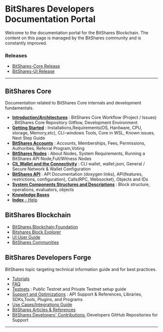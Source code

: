 # BitShares Developers Documentation Portal

Welcome to the documentation portal for the BitShares Blockchain. The content on this page is managed by the BitShares community and is constantly improved.

### Releases
- [BitShares-Core Release](https://github.com/bitshares/bitshares-core/releases)
- [BitShares-UI Release](https://github.com/bitshares/bitshares-ui/releases)

***

## BitShares Core
Documentation related to BitShares Core internals and development fundamentals. 

- [**Introduction/Architectures**](/core/intro/README.md#introduction--architectures)
  : BitShares Core Workflow (Project / Issues) , BitShares Core Repository Gitflow, Development Environment
- [**Getting Started**](/core/installation/README.md#development-environment--getting-started)
  : Installations,Requirements(OS, Hardware, CPU, storage, Memory,etc), CLI-windows Tools, Core in WSL, Known issues, Next Step Guide
- [**BitShares Accounts**](/core/accounts/README.md#bitshares-accounts)
  : Accounts, Memberships, Fees, Permissions, Authorities, Referral Program,Voting 
- [**BitShares Nodes**](/core/nodes_full_witness/README.md#bitshares-nodes-and-p2p-network)
  : About Nodes, System Requirements, Running a BitShares API Node,Full/Witness Nodes
- [**Cli_Wallet and the Connectivity**](/core/wallet/README.md#cli_wallet-and-the-connectivity)
  : CLI wallet, wallet.json, General / Secure Network & Wallet Configuration
- [**BitShares API**](/core/api/README.md#bitshares-api) 
  : API Documentation (doxygen links), API(features, restrictions, configuration), Calls(RPC, Websocket), Objects and IDs
- [**System Components Structures and Descriptions**](/core/components/README.md#components-structures-and-descriptions)
  : Block structure, operations, evaluators, objects
- [**Knowledge Bases**](/core/knowledge_base/README.md#knowledge-base)
- [**Index** - Help](/core/help/index.md#help)

## BitShares Blockchain
- [BitShares Blockchain Foundation](/core/bitshares_blockchain/README.md#bitshares-blockchain)
- [Bitshares Block Explorer](/core/bitshares_blockchain/README.md#bitshares-block-exploer)
- [UI User Guide](https://github.com/bitshares/how.bitshares.works/tree/master/bbf/user_guide#user-guide)
- [BitShares Communities](/core/bitshares_blockchain/README.md#bitshares-communities)

## BitShares Developers Forge
BitShares topic targeting technical information guide and for best practices.

- [Tutorials](/core/tutorials/Readme.md#tutorials) 
- [FAQ](/core/tutorials/FAQ.md#frequently-asked-questions---list-all)
- [Testnets](/core/testnets/README.md#testnets)
  : Public Testnet and Private Testnet setup guide
- [Support and Optimizations](/forge/supports.md#support-and-optimizations) 
  : API Support & References, Libraries, SDKs,Tools, Plugins, and Programs  
- [Use Cases/Integrations Guide](/forge/use_cases/README.md#use-cases-and-integrations-guide)
- [BitShares Articles & References](/forge/by_community.md#bitshares-articles--references) 
- [BitShares Developers' Contributions ](/forge/by_community.md#bitshares-developers-contributions)
  :Developers GitHub Repositories for Support

***

